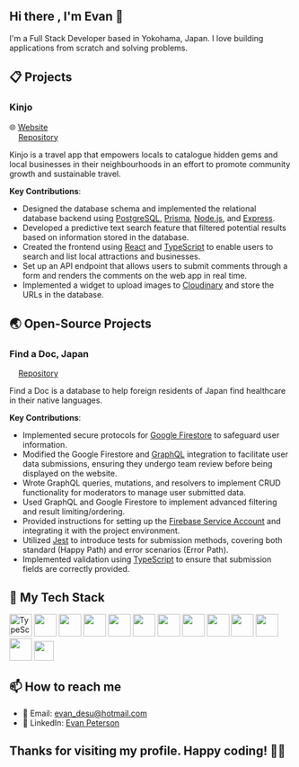 ## Hi there , I'm Evan 👋

I'm a Full Stack Developer based in Yokohama, Japan. I love building applications from scratch and solving problems.

## 📋 Projects
### Kinjo
🌐 [Website](https://www.kinjo-japan.com/)  
<img src="https://github.githubassets.com/images/modules/logos_page/GitHub-Mark.png" height=12/> [Repository](https://github.com/orgs/Kinjo-team/repositories)  

Kinjo is a travel app that empowers locals to catalogue hidden gems and local businesses in their neighbourhoods in an effort to promote community growth and sustainable travel.

**Key Contributions**:
   * Designed the database schema and implemented the relational database backend using [PostgreSQL](https://www.postgresql.org/), [Prisma](https://www.prisma.io/), [Node.js](https://nodejs.org/en), and [Express](https://expressjs.com/).
   * Developed a predictive text search feature that filtered potential results based on information stored in the database.
   * Created the frontend using [React](https://react.dev/) and [TypeScript](https://www.typescriptlang.org/) to enable users to search and list local attractions and businesses.
   * Set up an API endpoint that allows users to submit comments through a form and renders the comments on the web app in real time.
   * Implemented a widget to upload images to [Cloudinary](https://cloudinary.com/) and store the URLs in the database.

## 🌏 Open-Source Projects
### Find a Doc, Japan
<img src="https://github.githubassets.com/images/modules/logos_page/GitHub-Mark.png" height=12/> [Repository](https://github.com/ourjapanlife/findadoc-server)

Find a Doc is a database to help foreign residents of Japan find healthcare in their native languages.

**Key Contributions**:
   * Implemented secure protocols for [Google Firestore](https://firebase.google.com/docs/firestore) to safeguard user information.
   * Modified the Google Firestore and [GraphQL](https://graphql.org/) integration to facilitate user data submissions, ensuring they undergo team review before being displayed on the website.
   * Wrote GraphQL queries, mutations, and resolvers to implement CRUD functionality for moderators to manage user submitted data.
   * Used GraphQL and Google Firestore to implement advanced filtering and result limiting/ordering.
   * Provided instructions for setting up the [Firebase Service Account](https://firebase.google.com/support/guides/service-accounts) and integrating it with the project environment.
   * Utilized [Jest](https://jestjs.io/) to introduce tests for submission methods, covering both standard (Happy Path) and error scenarios (Error Path).
   * Implemented validation using [TypeScript](https://www.typescriptlang.org/) to ensure that submission fields are correctly provided.

## 🔧 My Tech Stack
<span>
<img src="https://upload.wikimedia.org/wikipedia/commons/4/4c/Typescript_logo_2020.svg" alt="TypeScript Logo" height=40/>
<img src="https://upload.wikimedia.org/wikipedia/commons/6/6a/JavaScript-logo.png" height=40/>
<img src="https://upload.wikimedia.org/wikipedia/commons/c/c3/Python-logo-notext.svg" height=40/>
<img src="https://upload.wikimedia.org/wikipedia/commons/thumb/2/29/Postgresql_elephant.svg/1280px-Postgresql_elephant.svg.png" height=40/>
<img src="https://upload.wikimedia.org/wikipedia/commons/a/a7/React-icon.svg" height=40/>
<img src="https://upload.wikimedia.org/wikipedia/commons/thumb/6/61/HTML5_logo_and_wordmark.svg/1280px-HTML5_logo_and_wordmark.svg.png" height=40/>
<img src="https://upload.wikimedia.org/wikipedia/commons/d/d5/CSS3_logo_and_wordmark.svg" height=40/>
<img src="https://upload.wikimedia.org/wikipedia/commons/d/d9/Node.js_logo.svg" height=40/>
<img src="https://cdn.worldvectorlogo.com/logos/prisma-3.svg" height=40/>
<img src="https://seeklogo.com/images/T/typeorm-logo-F243B34DEE-seeklogo.com.png" width=40/>
<img src="https://upload.wikimedia.org/wikipedia/commons/1/17/GraphQL_Logo.svg" height=40/>
<img src="https://cdn.icon-icons.com/icons2/2699/PNG/512/firebase_logo_icon_171157.png" height=40/>
<img src="https://cdn.freebiesupply.com/logos/large/2x/jest-logo-png-transparent.png" width=35/>
</span>

## 📫 How to reach me

- 📧 Email: [evan_desu@hotmail.com](mailto:evan_desu@hotmail.com)
- 👥 LinkedIn: [Evan Peterson](https://www.linkedin.com/in/evan-peterson-desu/)

## Thanks for visiting my profile. Happy coding! 👨‍💻
